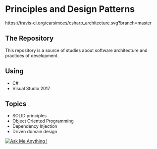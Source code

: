 # Principles and Design Patterns

https://travis-ci.org/carsimoes/csharp_architecture.svg?branch=master


## The Repository

This repository is a source of studies about software architecture and practices of development.

## Using

- C#
- Visual Studio 2017

## Topics

- SOLID principles
- Object Oriented Programming
- Dependency Injection 
- Driven domain design


[![Ask Me Anything !](https://img.shields.io/badge/Ask%20me-anything-1abc9c.svg)](https://github.com/carsimoes/)
